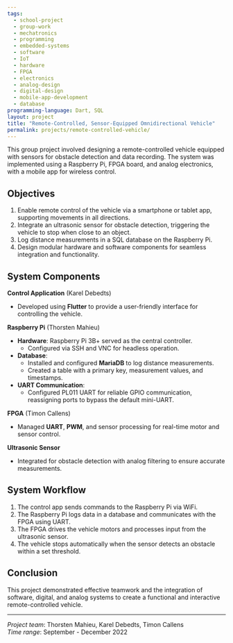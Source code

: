 ```yaml
---
tags:
  - school-project
  - group-work
  - mechatronics
  - programming
  - embedded-systems
  - software
  - IoT
  - hardware
  - FPGA
  - electronics
  - analog-design
  - digital-design
  - mobile-app-development
  - database
programming-language: Dart, SQL
layout: project
title: "Remote-Controlled, Sensor-Equipped Omnidirectional Vehicle"
permalink: projects/remote-controlled-vehicle/
---
```


This group project involved designing a remote-controlled vehicle equipped with sensors for obstacle detection and data recording. The system was implemented using a Raspberry Pi, FPGA board, and analog electronics, with a mobile app for wireless control.

## Objectives

1. Enable remote control of the vehicle via a smartphone or tablet app, supporting movements in all directions.
2. Integrate an ultrasonic sensor for obstacle detection, triggering the vehicle to stop when close to an object.
3. Log distance measurements in a SQL database on the Raspberry Pi.
4. Design modular hardware and software components for seamless integration and functionality.

## System Components

 **Control Application** (Karel Debedts)
- Developed using **Flutter** to provide a user-friendly interface for controlling the vehicle.

 **Raspberry Pi** (Thorsten Mahieu)
- **Hardware**: Raspberry Pi 3B+ served as the central controller.
  - Configured via SSH and VNC for headless operation.
- **Database**:
  - Installed and configured **MariaDB** to log distance measurements.
  - Created a table with a primary key, measurement values, and timestamps.
- **UART Communication**:
  - Configured PL011 UART for reliable GPIO communication, reassigning ports to bypass the default mini-UART.

 **FPGA** (Timon Callens)
- Managed **UART**, **PWM**, and sensor processing for real-time motor and sensor control.

 **Ultrasonic Sensor**
- Integrated for obstacle detection with analog filtering to ensure accurate measurements.

## System Workflow

1. The control app sends commands to the Raspberry Pi via WiFi.
2. The Raspberry Pi logs data in a database and communicates with the FPGA using UART.
3. The FPGA drives the vehicle motors and processes input from the ultrasonic sensor.
4. The vehicle stops automatically when the sensor detects an obstacle within a set threshold.

## Conclusion

This project demonstrated effective teamwork and the integration of software, digital, and analog systems to create a functional and interactive remote-controlled vehicle.

---

*Project team*: Thorsten Mahieu, Karel Debedts, Timon Callens  
*Time range*: September - December 2022  
